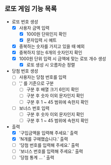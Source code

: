 ## 로또 게임 기능 목록

- 로또 번호 생성
    - [X] 사용자 금액 입력
        - [X] 1000원 단위인지 확인
        - [X] 문자입력 시 예트
    - [X] 중복하는 숫자를 가지고 있을 때 예외
    - [X] 중복하지 않는 6개의 숫자인지 확인
    - [X] 1000원 단위 입력 시 금액에 맞는 로또 개수 생성
      - [X] 로또 생성 시 오름차순 정렬

- 당첨 번호 생성
    - [ ] 사용자는 당첨 번호를 입력
    - [ ] ',' 를 기준으로 구분
        - [ ] 구분 후 배열 크기 6인지 확인
        - [ ] 구분 후 숫자 이외 문자인지 확인
        - [ ] 구분 후 1 ~ 45 범위에 속한지 확인
    - [ ] 보너스 번호 입력
        - [ ] 구분 후 숫자 이외 문자인지 확인
        - [ ] 구분 후 1 ~ 45 범위에 속한지 확인

- 출력
    - [X] '구입금액을 입력해 주세요.' 출력
    - [X] 'N개를 구매했습니다.' 출력
    - [ ] '당첨 번호를 입력해 주세요.' 출력
    - [ ] '보너스 번호를 입력해 주세요.' 출력
    - [ ] '당첨 통계 ... ' 출력
